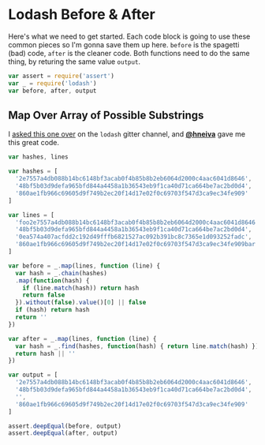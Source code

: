 # Lodash Before & After

Here's what we need to get started. Each code block is going to use these common pieces so I'm gonna save them up here. `before` is the spagetti (bad) code, `after` is the cleaner code. Both functions need to do the same thing, by returing the same value `output`.

```js
var assert = require('assert')
var _ = require('lodash')
var before, after, output
```

## Map Over Array of Possible Substrings

I [asked this one over](https://gitter.im/lodash/lodash?at=55ce2ca19b45e15c42643c06) on the `lodash` gitter channel, and [__@hneiva__](https://github.com/hneiva) gave me this great code.

```js
var hashes, lines

var hashes = [
  '2e7557a4db088b14bc6148bf3acab0f4b85b8b2eb6064d2000c4aac6041d8646',
  '48bf5b03d9defa965bfd844a4458a1b36543eb9f1ca40d71ca664be7ac2bd0d4',
  '860ae1fb966c69605d9f749b2ec20f14d17e02f0c69703f547d3ca9ec34fe909'
]

var lines = [
  'foo2e7557a4db088b14bc6148bf3acab0f4b85b8b2eb6064d2000c4aac6041d8646',
  '48bf5b03d9defa965bfd844a4458a1b36543eb9f1ca40d71ca664be7ac2bd0d4',
  '0ea574a407acfdd2c192d49fffb6821527ac092b391bc8c7365e1d093252fadc',
  '860ae1fb966c69605d9f749b2ec20f14d17e02f0c69703f547d3ca9ec34fe909bar'
]

var before = _.map(lines, function (line) {
  var hash = _.chain(hashes)
  .map(function(hash) {
    if (line.match(hash)) return hash
    return false
  }).without(false).value()[0] || false
  if (hash) return hash
  return ''
})

var after = _.map(lines, function (line) {
  var hash = _.find(hashes, function(hash) { return line.match(hash) })
  return hash || ''
})

var output = [
  '2e7557a4db088b14bc6148bf3acab0f4b85b8b2eb6064d2000c4aac6041d8646',
  '48bf5b03d9defa965bfd844a4458a1b36543eb9f1ca40d71ca664be7ac2bd0d4',
  '',
  '860ae1fb966c69605d9f749b2ec20f14d17e02f0c69703f547d3ca9ec34fe909'
]

assert.deepEqual(before, output)
assert.deepEqual(after, output)
```
